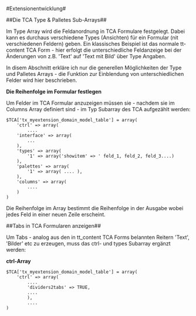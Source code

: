 #Extensionentwicklung#

##Die TCA Type & Palletes Sub-Arrays##

Im Type Array wird die Feldanordnung in TCA Formulare festgelegt. Dabei kann es durchaus verschiedene Types (Ansichten) für ein Formular (nit verschiedenen Feldern) geben. Ein klassisches Beispiel ist das normale tt-content TCA Form - hier erfolgt die unterschiedliche Feldanzeige bei der Änderungen von z.B. 'Text' auf 'Text mit Bild' über Type Angaben.

In disem Abschnitt erkläre ich nur die generellen Möglichkeiten der Type und Palletes Arrays - die Funktion zur Einblendung von unterschiedlichen Felder wird hier beschrieben.

**Die Reihenfolge im Formular festlegen**

Um Felder im TCA Formular anzuzeigen müssen sie - nachdem sie im Columns Array definiert sind - im Typ Subarray des TCA aufgezählt werden:

````
$TCA['tx_myextension_domain_model_table'] = array(
    'ctrl' => array(
        ....
    'interface' => array(
        ...
    ),
    'types' => array(
        '1' => array('showitem' => ' feld_1, feld_2, feld_3....)
    ),
    'palettes' => array(
        '1' => array( .... ),
    ),
    'columns' => array(
        ....
    )
)
````

Die Reihenfolge im Array bestimmt die Reihenfolge in der Ausgabe wobei jedes Feld in einer neuen Zeile erscheint.

##Tabs in TCA Formularen anzeigen##

Um Tabs - analog aus den in tt_content TCA Forms belannten Reitern 'Text', 'Bilder' etc zu erzeugen, muss das ctrl- und types Subarray ergänzt werden:

**ctrl-Array**

````
$TCA['tx_myextension_domain_model_table'] = array(
    'ctrl' => array(
        ....
        'dividers2tabs' => TRUE,
        ....
        ),
        ....
)
````


